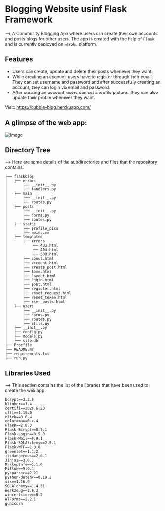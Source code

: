 # Blogging Website usinf Flask Framework


--> A Community Blogging App where users can create their own accounts and posts blogs for other users. The app is created with the help of  ```Flask``` and is currently deployed on ```Heroku``` platform.

## Features

* Users can create, update and delete their posts whenever they want. 
* While creating an account, users have to register through their email. They can set username and password and after successfully creating an account, they can login via email and password.  
* After creating an account, users can set a profile picture. They can also update their profile whenever they want.

Visit: https://bubble-blog.herokuapp.com/

## A glimpse of the web app:

 ![Image]()
 

## Directory Tree
--> Here are some details of the subdirectories and files that the repository contains. 
```
├── flaskblog 
│   ├── errors
│       ├── __init__.py
│       ├── handlers.py
│   ├── main
│       ├── __init__.py
│       ├── routes.py
│   ├── posts
│       ├── __init__.py
│       ├── forms.py
│       ├── routes.py
│   ├── static
│       ├── profile_pics
│       ├── main.css
│   ├── templates
│       ├── errors
│           ├── 403.html
│           ├── 404.html
│           ├── 500.html
│       ├── about.html
│       ├── account.html
│       ├── create_post.html
│       ├── home.html
│       ├── layout.html
│       ├── login.html
│       ├── post.html
│       ├── register.html
│       ├── reset_request.html
│       ├── reset_token.html
│       ├── user_posts.html
│   ├── users
│       ├── __init__.py
│       ├── forms.py
│       ├── routes.py
│       ├── utils.py
│   ├── __init__.py
│   ├── config.py
│   ├── models.py
│   ├── site.db
├── Procfile
├── README.md
├── requirements.txt
├── run.py
```

## Libraries Used
--> This section contains the list of the libraries that have been used to create the web app. 
```
bcrypt==3.2.0
blinker==1.4
certifi==2020.6.20
cffi==1.15.0
click==8.0.4
colorama==0.4.4
Flask==2.0.3
Flask-Bcrypt==0.7.1
Flask-Login==0.5.0
Flask-Mail==0.9.1
Flask-SQLAlchemy==2.5.1
Flask-WTF==1.0.0
greenlet==1.1.2
itsdangerous==2.0.1
Jinja2==3.0.3
MarkupSafe==2.1.0
Pillow==9.0.1
pycparser==2.21
python-dotenv==0.19.2
six==1.16.0
SQLAlchemy==1.4.31
Werkzeug==2.0.3
wincertstore==0.2
WTForms==2.2.1
gunicorn
```




